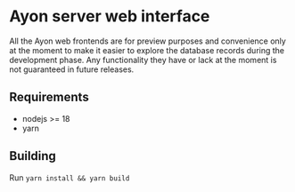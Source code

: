 # Ayon server web interface

All the Ayon web frontends are for preview purposes and convenience only at the moment to make it easier to explore the database records during the development phase. Any functionality they have or lack at the moment is not guaranteed in future releases. 

## Requirements

- nodejs >= 18
- yarn

## Building

Run `yarn install && yarn build`
